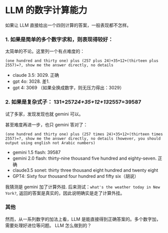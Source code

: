 # LLM 的数字计算能力

如果让 LLM 直接给出一个四则计算的答案，一般表现都不怎样。

### 1. 如果是简单的多个数字求和，则表现得较好：

太简单的不论。这里列一个有点难度的：

```
(one hundred and thirty one) plus (257 plus 24)+35+12+(thirteen plus 2557)=?, show me the answer directly, no details
```

- claude 3.5:  3029. 正确 
- gpt 4o: 3028. 差1.
- gpt 4: 3069 （如果全换成数字，则无压力得出：3029）

### 2. 如果是复杂式子： 131+257*24+35+12+13*2557=39587

试了多家，发现发现也就 gemini 可以。

甚至难度再进一步，也只 gemini 答对了：
```
(one hundred and thirty one) plus (257 times 24)+35+12+(thirteen times 2557)=?, show me the answer directly, no details (however, you should output using english not Arabic numbers)
```
- gemini 1.5 flash: 39587
- gemini 2.0 flash: thirty-nine thousand five hundred and eighty-seven. 正确
- claude3.5 sonet:  thirty three thousand eight hundred and twenty eight
- GPT4: Sixty four thousand four hundred and fifty six（胡说）

我猜测是 gemini 加了计算外挂. 后来测试：```what's the weather today in New York?```, 返回的答案是真实的，因此说明确实是走了计算外挂。

### 其他

然而，从一系列数字的加法上看，LLM 是能直接得到正确答案的。多个数字加，需要处理好进位等问题。 LLM 怎么做到的？
